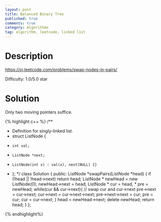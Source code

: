 ```yaml
---
layout: post
title: Balanced Binary Tree
published: true
comments: true
category: Algorithms
tag: algorithm, leetcode, linked list
---
```


# Description

https://oj.leetcode.com/problems/swap-nodes-in-pairs/

Difficulty: 1.0/5.0 star

# Solution

Only two moving pointers suffice.

{% highlight c++ %}
/**
 * Definition for singly-linked list.
 * struct ListNode {
 *     int val;
 *     ListNode *next;
 *     ListNode(int x) : val(x), next(NULL) {}
 * };
 */
class Solution {
public:
 	ListNode *swapPairs(ListNode *head) {
 		if (!head || !head->next)
			return head;
		ListNode * newHead = new ListNode(0);
 		newHead->next = head;
		ListNode * cur = head, * pre = newHead;
		while(cur && cur->next){
			// swap cur and cur->next
			pre->next = cur->next;
			cur->next = cur->next->next;
			pre->next->next = cur;
            pre = cur;
            cur = cur->next;
 		}
		head = newHead->next;
		delete newHead;
		return head;
 	}
};




{% endhighlight%}